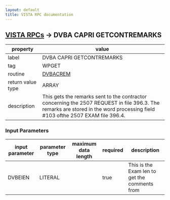 ```yaml
---
layout: default
title: VISTA RPC documentation
---
```




## [VISTA RPCs](TableOfContent.md) &#8594; DVBA CAPRI GETCONTREMARKS 

 property | value 
--- | --- 
 label | DVBA CAPRI GETCONTREMARKS
 tag | WPGET
 routine | [DVBACREM](http://code.osehra.org/dox/Routine_DVBACREM_source.html)
 return value type | ARRAY
 description | This gets the remarks sent to the contractor concerning the 2507 REQUEST in file 396.3. The remarks are stored in the word processing field #103 ofthe 2507 EXAM file 396.4.

### Input Parameters

| input parameter | parameter type | maximum data length | required | description | 
| --- | --- | --- | --- | --- | 
| DVBEIEN | LITERAL |  | true | This is the Exam Ien to get the comments from | 